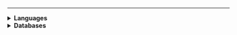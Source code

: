 <!-- ### Sobre mim
Meu nome é Eric e estou cursando Engenharia de Softare. <br/>
Atualmente trabalho com Soluções de Mídias na [Globo](https://globo.com/).
<p align="left">
  <a href="https://www.linkedin.com/in/eric-lemos" target="_blank">
    <picture>
      <source media="(prefers-color-scheme: dark)" srcset="https://img.shields.io/badge/linkedin-2e3440.svg?&style=for-the-badge&logo=linkedin&logoColor=0A66C2">
      <source media="(prefers-color-scheme: light)"srcset="https://img.shields.io/badge/linkedin-eceff4.svg?&style=for-the-badge&logo=linkedin&logoColor=0A66C2">
      <img alt="LindedIn" src="https://img.shields.io/badge/linkedin-eceff4.svg?&style=for-the-badge&logo=linkedin&logoColor=0A66C2">
    </picture>
  </a>&nbsp;
</p> -->

<hr/>

<p align="left">
  
<details>
  <summary><b>Languages</b></summary>
  <br />
  <picture>
    <source media="(prefers-color-scheme: dark)" srcset="https://img.shields.io/badge/c-%2300599C.svg?style=for-the-badge&logo=c&logoColor=white">
    <source media="(prefers-color-scheme: light)" srcset="https://img.shields.io/badge/c-%2300599C.svg?style=for-the-badge&logo=c&logoColor=white">
    <img alt="C" src="https://img.shields.io/badge/c-%2300599C.svg?style=for-the-badge&logo=c&logoColor=white">
  </picture>
  <picture>
    <source media="(prefers-color-scheme: dark)" srcset="https://img.shields.io/badge/c++-%2300599C.svg?style=for-the-badge&logo=c%2B%2B&logoColor=white">
    <source media="(prefers-color-scheme: light)" srcset="https://img.shields.io/badge/c++-%2300599C.svg?style=for-the-badge&logo=c%2B%2B&logoColor=white">
    <img alt="C++" src="https://img.shields.io/badge/c++-%2300599C.svg?style=for-the-badge&logo=c%2B%2B&logoColor=white">
  </picture>
  <picture>
    <source media="(prefers-color-scheme: dark)" srcset="https://img.shields.io/badge/css3-%231572B6.svg?style=for-the-badge&logo=css3&logoColor=white">
    <source media="(prefers-color-scheme: light)" srcset="https://img.shields.io/badge/css3-%231572B6.svg?style=for-the-badge&logo=css3&logoColor=white">
    <img alt="CSS" src="https://img.shields.io/badge/css3-%231572B6.svg?style=for-the-badge&logo=css3&logoColor=white">
  </picture>
  <picture>
    <source media="(prefers-color-scheme: dark)" srcset="https://img.shields.io/badge/html5-%23E34F26.svg?style=for-the-badge&logo=html5&logoColor=white">
    <source media="(prefers-color-scheme: light)" srcset="https://img.shields.io/badge/html5-%23E34F26.svg?style=for-the-badge&logo=html5&logoColor=white">
    <img alt="HTML" src="https://img.shields.io/badge/html5-%23E34F26.svg?style=for-the-badge&logo=html5&logoColor=white">
  </picture>
  <picture>
    <source media="(prefers-color-scheme: dark)" srcset="https://img.shields.io/badge/javascript-%23323330.svg?style=for-the-badge&logo=javascript&logoColor=%23F7DF1E">
    <source media="(prefers-color-scheme: light)" srcset="https://img.shields.io/badge/javascript-%23323330.svg?style=for-the-badge&logo=javascript&logoColor=%23F7DF1E">
    <img alt="HTML" src="https://img.shields.io/badge/javascript-%23323330.svg?style=for-the-badge&logo=javascript&logoColor=%23F7DF1E">
  </picture>
  <picture>
    <source media="(prefers-color-scheme: dark)" srcset="">
    <source media="(prefers-color-scheme: light)" srcset="">
    <img alt="HTML" src="">
  </picture>
  <picture>
    <source media="(prefers-color-scheme: dark)" srcset="">
    <source media="(prefers-color-scheme: light)" srcset="">
    <img alt="HTML" src="">
  </picture>
</details>  
  
<details>
  <summary><b>Databases</b></summary>
  <br />
  <picture>
    <source media="(prefers-color-scheme: dark)" srcset="https://img.shields.io/badge/postgres-%23316192.svg?style=for-the-badge&logo=postgresql&logoColor=white">
    <source media="(prefers-color-scheme: light)" srcset="https://img.shields.io/badge/postgres-%23316192.svg?style=for-the-badge&logo=postgresql&logoColor=white">
    <img alt="Postgres" src="https://img.shields.io/badge/postgres-%23316192.svg?style=for-the-badge&logo=postgresql&logoColor=white">
  </picture>
  <picture>
    <source media="(prefers-color-scheme: dark)" srcset="https://img.shields.io/badge/mysql-%2300f.svg?style=for-the-badge&logo=mysql&logoColor=white">
    <source media="(prefers-color-scheme: light)" srcset="https://img.shields.io/badge/mysql-%2300f.svg?style=for-the-badge&logo=mysql&logoColor=white">
    <img alt="MySQL" src="https://img.shields.io/badge/mysql-%2300f.svg?style=for-the-badge&logo=mysql&logoColor=white">
  </picture>
</details>
  

</p>

